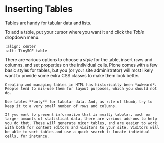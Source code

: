 # Inserting Tables

Tables are handy for tabular data and lists.

To add a table, put your cursor where you want it and click the *Table* dropdown menu.

```{figure} ../../_robot/tinymce-table.png
:align: center
:alt: TinyMCE table
```

There are various options to choose a *style* for the table, insert rows and columns, and set properties on the individual cells. Plone comes with a few basic styles for tables, but you (or your site administrator) will most likely want to provide some extra CSS classes to make them look better.

```{note}
Creating and managing tables in HTML has historically been *awkward*. People tend to mis-use them for layout purposes, which you should not do.

Use tables **only** for tabular data. And, as rule of thumb, try to keep it to a very small number of rows and columns.

If you want to present information that is mostly tabular, such as larger amounts of statistical data, there are various add-ons to help you do that. These will generate nicer tables, and are easier to work with both for content editors and visitors to your site. Visitors will be able to sort tables and use a quick search to locate individual cells, for instance.
```
